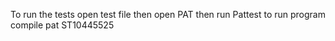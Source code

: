 To run the tests open test file then open PAT then run Pattest
to run program compile pat
ST10445525
